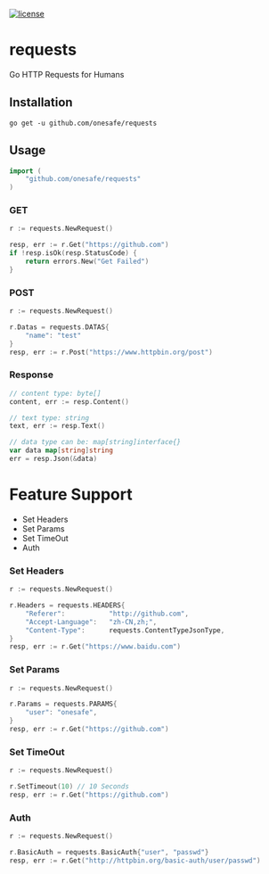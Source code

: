 [![license](http://img.shields.io/badge/license-MIT-red.svg?style=flat)](https://raw.githubusercontent.com/asmcos/requests/master/LICENSE)

# requests
Go HTTP Requests for Humans

## Installation
```
go get -u github.com/onesafe/requests
```

## Usage
```go
import (
    "github.com/onesafe/requests"
)
```

### GET
```go
r := requests.NewRequest()

resp, err := r.Get("https://github.com")
if !resp.isOk(resp.StatusCode) {
	return errors.New("Get Failed")
}
```

### POST
```go
r := requests.NewRequest()

r.Datas = requests.DATAS{
	"name": "test"
}
resp, err := r.Post("https://www.httpbin.org/post")
```

### Response
```go
// content type: byte[]
content, err := resp.Content()

// text type: string
text, err := resp.Text()

// data type can be: map[string]interface{}
var data map[string]string
err = resp.Json(&data)
```

# Feature Support
  - Set Headers
  - Set Params
  - Set TimeOut
  - Auth


### Set Headers
```go
r := requests.NewRequest()

r.Headers = requests.HEADERS{
	"Referer":           "http://github.com",
	"Accept-Language":   "zh-CN,zh;",
	"Content-Type":      requests.ContentTypeJsonType,
}
resp, err := r.Get("https://www.baidu.com")
```

### Set Params
```go
r := requests.NewRequest()

r.Params = requests.PARAMS{
	"user":	"onesafe",
}
resp, err := r.Get("https://github.com")
```

### Set TimeOut
```go
r := requests.NewRequest()

r.SetTimeout(10) // 10 Seconds
resp, err := r.Get("https://github.com")
```

### Auth
```go
r := requests.NewRequest()

r.BasicAuth = requests.BasicAuth{"user", "passwd"}
resp, err := r.Get("http://httpbin.org/basic-auth/user/passwd")
```

